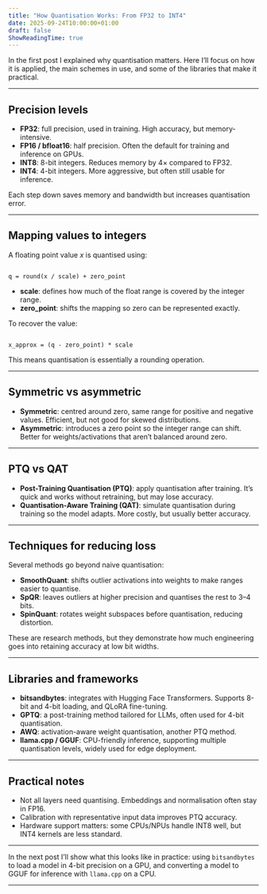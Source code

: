 ```yaml
---
title: "How Quantisation Works: From FP32 to INT4"
date: 2025-09-24T10:00:00+01:00
draft: false
ShowReadingTime: true
---
```



In the first post I explained why quantisation matters. Here I’ll focus on how it is applied, the main schemes in use, and some of the libraries that make it practical.

---

## Precision levels

- **FP32**: full precision, used in training. High accuracy, but memory-intensive.  
- **FP16 / bfloat16**: half precision. Often the default for training and inference on GPUs.  
- **INT8**: 8-bit integers. Reduces memory by 4× compared to FP32.  
- **INT4**: 4-bit integers. More aggressive, but often still usable for inference.  

Each step down saves memory and bandwidth but increases quantisation error.

---

## Mapping values to integers

A floating point value *x* is quantised using:

```

q = round(x / scale) + zero_point

```

- **scale**: defines how much of the float range is covered by the integer range.  
- **zero_point**: shifts the mapping so zero can be represented exactly.  

To recover the value:

```

x_approx = (q - zero_point) * scale

```

This means quantisation is essentially a rounding operation.

---

## Symmetric vs asymmetric

- **Symmetric**: centred around zero, same range for positive and negative values. Efficient, but not good for skewed distributions.  
- **Asymmetric**: introduces a zero point so the integer range can shift. Better for weights/activations that aren’t balanced around zero.

---

## PTQ vs QAT

- **Post-Training Quantisation (PTQ)**: apply quantisation after training. It’s quick and works without retraining, but may lose accuracy.  
- **Quantisation-Aware Training (QAT)**: simulate quantisation during training so the model adapts. More costly, but usually better accuracy.

---

## Techniques for reducing loss

Several methods go beyond naive quantisation:

- **SmoothQuant**: shifts outlier activations into weights to make ranges easier to quantise.  
- **SpQR**: leaves outliers at higher precision and quantises the rest to 3–4 bits.  
- **SpinQuant**: rotates weight subspaces before quantisation, reducing distortion.  

These are research methods, but they demonstrate how much engineering goes into retaining accuracy at low bit widths.

---

## Libraries and frameworks

- **bitsandbytes**: integrates with Hugging Face Transformers. Supports 8-bit and 4-bit loading, and QLoRA fine-tuning.  
- **GPTQ**: a post-training method tailored for LLMs, often used for 4-bit quantisation.  
- **AWQ**: activation-aware weight quantisation, another PTQ method.  
- **llama.cpp / GGUF**: CPU-friendly inference, supporting multiple quantisation levels, widely used for edge deployment.

---

## Practical notes

- Not all layers need quantising. Embeddings and normalisation often stay in FP16.  
- Calibration with representative input data improves PTQ accuracy.  
- Hardware support matters: some CPUs/NPUs handle INT8 well, but INT4 kernels are less standard.  

---

In the next post I’ll show what this looks like in practice: using `bitsandbytes` to load a model in 4-bit precision on a GPU, and converting a model to GGUF for inference with `llama.cpp` on a CPU.

---